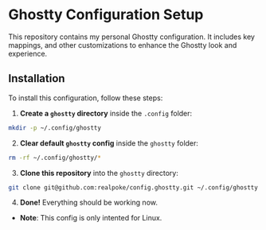 # Ghostty Configuration Setup

This repository contains my personal Ghostty configuration. It includes key mappings, and other customizations to enhance the Ghostty look and experience.

## Installation

To install this configuration, follow these steps:

1. **Create a `ghostty` directory** inside the `.config` folder:

```bash
mkdir -p ~/.config/ghostty
```

2. **Clear default `ghostty` config** inside the `ghostty` folder:

```bash
rm -rf ~/.config/ghostty/*
```

3. **Clone this repository** into the `ghostty` directory:

```bash
git clone git@github.com:realpoke/config.ghostty.git ~/.config/ghostty
```

4. **Done!** Everything should be working now.

- **Note**: This config is only intented for Linux.
